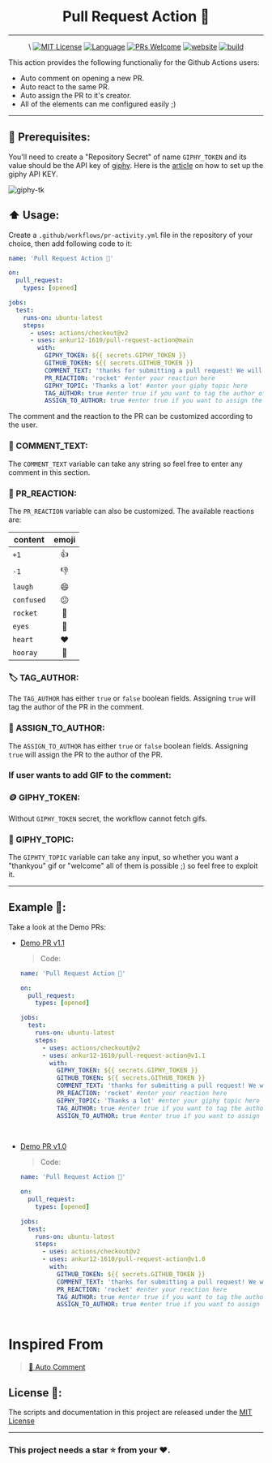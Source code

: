 <h1 align="center">Pull Request Action 🚀</h1>

---

<p align="center">\
  <a href="/wow-actions/auto-comment/blob/master/LICENSE"><img alt="MIT License" src="https://img.shields.io/github/license/ankur12-1610/pull-request-action?style=flat-square"></a>
  <a href="https://www.typescriptlang.org" rel="nofollow"><img alt="Language" src="https://img.shields.io/badge/language-TypeScript-blue.svg?style=flat-square"></a>
  <a href="https://github.com/ankur12-1610/pull-request-action/pulls"><img alt="PRs Welcome" src="https://img.shields.io/badge/PRs-Welcome-brightgreen.svg?style=flat-square" ></a>
  <a href="https://github.com/marketplace/actions/pull-request-action" rel="nofollow"><img alt="website" src="https://img.shields.io/static/v1?label=&labelColor=505050&message=Marketplace&color=0076D6&style=flat-square&logo=google-chrome&logoColor=0076D6" ></a>
  <a href="https://github.com/ankur12-1610/pull-request-action/workflows/release.yml"><img alt="build" src="https://img.shields.io/github/workflow/status/wow-actions/auto-comment/Release/master?logo=github&style=flat-square" ></a>
</p>

This action provides the following functionaliy for the Github Actions users:

- Auto comment on opening a new PR.
- Auto react to the same PR.
- Auto assign the PR to it's creator.
- All of the elements can me configured easily ;)

---

## 📝 Prerequisites:
You'll need to create a "Repository Secret" of name `GIPHY_TOKEN` and its value should be the API key of [giphy](https://giphy.com/). Here is the [article](https://support.giphy.com/hc/en-us/articles/360020283431-Request-A-GIPHY-API-Key) on how to set up the giphy API KEY.

![giphy-tk](https://user-images.githubusercontent.com/76884959/147668001-4856c7f5-fe79-4ae8-a01d-fb9f1edef88f.png)


## :arrow_up: Usage:
Create a `.github/workflows/pr-activity.yml` file in the repository of your choice, then add following code to it:
```yaml
name: 'Pull Request Action 🚀'

on: 
  pull_request:
    types: [opened]

jobs:
  test:
    runs-on: ubuntu-latest
    steps:
      - uses: actions/checkout@v2
      - uses: ankur12-1610/pull-request-action@main
        with:
          GIPHY_TOKEN: ${{ secrets.GIPHY_TOKEN }}
          GITHUB_TOKEN: ${{ secrets.GITHUB_TOKEN }}
          COMMENT_TEXT: 'thanks for submitting a pull request! We will try to review it as soon as we can :)'  #enter your custom comment in the content variable
          PR_REACTION: 'rocket' #enter your reaction here
          GIPHY_TOPIC: 'Thanks a lot' #enter your giphy topic here
          TAG_AUTHOR: true #enter true if you want to tag the author of the pull request
          ASSIGN_TO_AUTHOR: true #enter true if you want to assign the pull request to the author of the pull request
```
The comment and the reaction to the PR can be customized according to the user.
###  💬 COMMENT_TEXT:
The `COMMENT_TEXT` variable can take any string so feel free to enter any comment in this section.

### 🚀 PR_REACTION:
The `PR_REACTION` variable can also be customized. The available reactions are:

| content    | emoji |
| ---------- | :-----: |
| `+1`       | 👍    |
| `-1`       | 👎    |
| `laugh`    | 😄    |
| `confused` | 😕    |
| `rocket`   | 🚀    |
| `eyes`     | 👀    |
| `heart`    | ❤️    |
| `hooray`   | 🎉    |

### 🏷️ TAG_AUTHOR:
The `TAG_AUTHOR` has either `true` or `false` boolean fields. Assigning `true` will tag the author of the PR in the comment.

### 🏁 ASSIGN_TO_AUTHOR:
The `ASSIGN_TO_AUTHOR` has either `true` or `false` boolean fields. Assigning `true` will assign the PR to the author of the PR.

### If user wants to add GIF to the comment:
### 🪙 GIPHY_TOKEN:
Without `GIPHY_TOKEN` secret, the workflow cannot fetch gifs.

### 📍 GIPHY_TOPIC:
The `GIPHTY_TOPIC` variable can take any input, so whether you want a "thankyou" gif or "welcome" all of them is possible ;) so feel free to exploit it.

---

##  Example 🍠:
Take a look at the Demo PRs:
- [Demo PR v1.1](https://github.com/ankur12-1610/pull-request-action/pull/40)
  >Code:
  ```yaml
  name: 'Pull Request Action 🚀'

  on: 
    pull_request:
      types: [opened]

  jobs:
    test:
      runs-on: ubuntu-latest
      steps:
        - uses: actions/checkout@v2
        - uses: ankur12-1610/pull-request-action@v1.1
          with:
            GIPHY_TOKEN: ${{ secrets.GIPHY_TOKEN }}
            GITHUB_TOKEN: ${{ secrets.GITHUB_TOKEN }}
            COMMENT_TEXT: 'thanks for submitting a pull request! We will try to review it as soon as we can :)'  #enter your custom comment in the content variable
            PR_REACTION: 'rocket' #enter your reaction here
            GIPHY_TOPIC: 'Thanks a lot' #enter your giphy topic here
            TAG_AUTHOR: true #enter true if you want to tag the author of the pull request
            ASSIGN_TO_AUTHOR: true #enter true if you want to assign the pull request to the author of the pull request
 
   
  ```
  
- [Demo PR v1.0](https://github.com/ankur12-1610/pull-request-action/pull/10)
  >Code:
  ```yaml
  name: 'Pull Request Action 🚀'

  on: 
    pull_request:
      types: [opened]

  jobs:
    test:
      runs-on: ubuntu-latest
      steps:
        - uses: actions/checkout@v2
        - uses: ankur12-1610/pull-request-action@v1.0
          with:
            GITHUB_TOKEN: ${{ secrets.GITHUB_TOKEN }}
            COMMENT_TEXT: 'thanks for submitting a pull request! We will try to review it as soon as we can :)'  #enter your custom comment in the content variable
            PR_REACTION: 'rocket' #enter your reaction here
            TAG_AUTHOR: true #enter true if you want to tag the author of the pull request
            ASSIGN_TO_AUTHOR: true #enter true if you want to assign the pull request to the author of the pull request
   
  ```

# Inspired From

> [:speech_balloon: Auto Comment](https://github.com/wow-actions/auto-comment)


##  License 🔖:

The scripts and documentation in this project are released under the [MIT License](LICENSE)

---

### This project needs a **star** ⭐ from your ♥.
